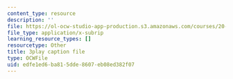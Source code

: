 ```yaml
---
content_type: resource
description: ''
file: https://ol-ocw-studio-app-production.s3.amazonaws.com/courses/20-219-becoming-the-next-bill-nye-writing-and-hosting-the-educational-show-january-iap-2015/edfe1ed6ba815dde8607eb08ed382f07_6lUGb3VIPmY.vtt
file_type: application/x-subrip
learning_resource_types: []
resourcetype: Other
title: 3play caption file
type: OCWFile
uid: edfe1ed6-ba81-5dde-8607-eb08ed382f07
---
```

